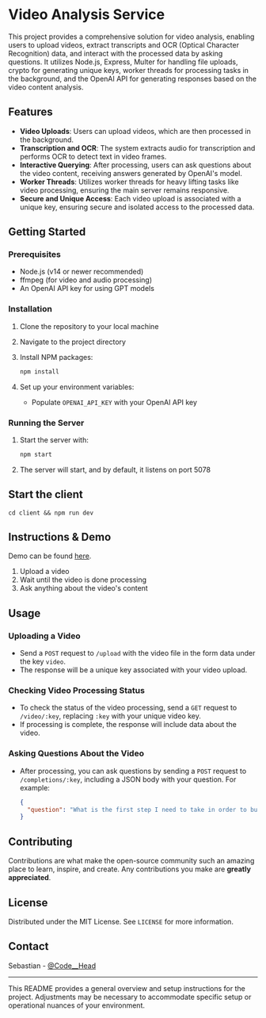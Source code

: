 # Video Analysis Service

This project provides a comprehensive solution for video analysis, enabling users to upload videos, extract transcripts and OCR (Optical Character Recognition) data, and interact with the processed data by asking questions. It utilizes Node.js, Express, Multer for handling file uploads, crypto for generating unique keys, worker threads for processing tasks in the background, and the OpenAI API for generating responses based on the video content analysis.

## Features

- **Video Uploads**: Users can upload videos, which are then processed in the background.
- **Transcription and OCR**: The system extracts audio for transcription and performs OCR to detect text in video frames.
- **Interactive Querying**: After processing, users can ask questions about the video content, receiving answers generated by OpenAI's model.
- **Worker Threads**: Utilizes worker threads for heavy lifting tasks like video processing, ensuring the main server remains responsive.
- **Secure and Unique Access**: Each video upload is associated with a unique key, ensuring secure and isolated access to the processed data.

## Getting Started

### Prerequisites

- Node.js (v14 or newer recommended)
- ffmpeg (for video and audio processing)
- An OpenAI API key for using GPT models

### Installation

1. Clone the repository to your local machine

2. Navigate to the project directory

3. Install NPM packages:

   ```sh
   npm install
   ```

4. Set up your environment variables:
   - Populate `OPENAI_API_KEY` with your OpenAI API key

### Running the Server

1. Start the server with:

   ```sh
   npm start
   ```

2. The server will start, and by default, it listens on port 5078

## Start the client

`cd client && npm run dev`

## Instructions & Demo

Demo can be found [here](https://20240401t145522-dot-smart-app-419018.uc.r.appspot.com/).

1. Upload a video
2. Wait until the video is done processing
3. Ask anything about the video's content

## Usage

### Uploading a Video

- Send a `POST` request to `/upload` with the video file in the form data under the key `video`.
- The response will be a unique key associated with your video upload.

### Checking Video Processing Status

- To check the status of the video processing, send a `GET` request to `/video/:key`, replacing `:key` with your unique video key.
- If processing is complete, the response will include data about the video.

### Asking Questions About the Video

- After processing, you can ask questions by sending a `POST` request to `/completions/:key`, including a JSON body with your question. For example:
  ```json
  {
    "question": "What is the first step I need to take in order to build the app?"
  }
  ```

## Contributing

Contributions are what make the open-source community such an amazing place to learn, inspire, and create. Any contributions you make are **greatly appreciated**.

## License

Distributed under the MIT License. See `LICENSE` for more information.

## Contact

Sebastian - [@Code\_\_Head](https://twitter.com/Code__Head)

---

This README provides a general overview and setup instructions for the project. Adjustments may be necessary to accommodate specific setup or operational nuances of your environment.
